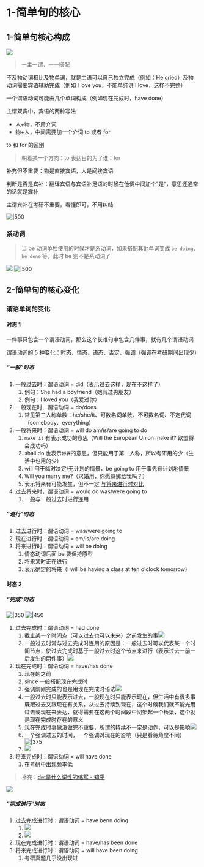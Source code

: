 # 1-简单句的核心

## 1-简单句核心构成

![](asset/Pasted%20image%2020231127174044.png)

> 一主一谓，一一搭配

不及物动词相比及物单词，就是主语可以自己独立完成（例如：He cried）及物动词需要宾语辅助完成（例如 I love you，不能单纯讲 I love，这样不完整）

一个谓语动词可能由几个单词构成（例如现在完成时，have done）

主谓双宾中，宾语的两种写法
- 人+物，不用介词
- 物+人，中间需要加一个介词 to 或者 for 

to 和 for 的区别
> 朝着某一个方向：to
> 表达目的为了谁：for

补充但不重要：物是直接宾语，人是间接宾语

判断是否是宾补：翻译宾语与宾语补足语的时候在他俩中间加个”是“，意思还通常的话就是宾补

主谓宾补在考研不重要，看懂即可，不用纠结

![|500](asset/Pasted%20image%2020231127195013.png)

### 系动词

> 当 be 动词单独使用的时候才是系动词，如果搭配其他单词变成 `be doing`、`be done` 等，此时 be 则不是系动词了

![](asset/Pasted%20image%2020231127195614.png) ![|500](asset/Pasted%20image%2020231127195723.png)

## 2-简单句的核心变化

### 谓语单词的变化

#### 时态 1

一件事只包含一个谓语动词，那么这个长难句中包含几件事，就有几个谓语动词

谓语动词的 5 种变化：时态、情态、语态、否定、强调（强调在考研期间出现少）

##### “一般”时态

1. 一般过去时：谓语动词 = did（表示过去这样，现在不这样了）
	1. 例句：She had a boyfriend（她有过男朋友）
	2. 例句：I loved you（我爱过你）
2. 一般现在时：谓语动词 = do/does
	1. 常见第三人称单数：he/she/it、可数名词单数、不可数名词、不定代词（somebody、everything）
3. 一般将来时：谓语动词 = will do am/is/are going to do
	1. `make it` 有表示成功的意思（Will the European Union make it? 欧盟将会成功吗）
	2. shall do 也表示`将要`的意思，但只能用于第一人称，所以考研用的少（生活中也用的少）
	3. will 用于临时决定/无计划的情景，be going to 用于事先有计划地情景
	4. Will you marry me?（求婚用，你愿意嫁给我吗？）
	5. 表示将来有可能发生，但不一定 [与将来进行时对比](英语二/田静-长难句&语法&翻译/en-note.md#“进行”时态)
4. 过去将来时，谓语动词 = would do was/were going to
	1. 一般与一般过去时进行连用

##### “进行”时态

1. 过去进行时：谓语动词 = was/were going to
2. 现在进行时：谓语动词 = am/is/are doing
3. 将来进行时：谓语动词 = will be doing
	1. 情态动词后面 be 要保持原型
	2. 将来某时正在进行
	3. 表示确定的将来（I will be having a class at ten o'clock tomorrow）

#### 时态 2

##### “完成”时态

![|350](asset/Pasted%20image%2020231129214726.png)
![|450](asset/Pasted%20image%2020231129214911.png)

1. 过去完成时：谓语动词 = had done
	1. 截止某一个时间点（可以过去也可以未来）之前发生的事![](asset/Pasted%20image%2020231203155619.png)
	2. 一般过去时常与过去完成时连用的原因是：一般过去时可以代表某一个时间节点，使过去完成时基于一般过去时这个节点来进行（表示过去一前一后发生的两件事）![](asset/Pasted%20image%2020231203160115.png)
2. 现在完成时：谓语动词 = have/has done
	1. 现在的之前
	2. since 一般搭配现在完成时
	3. 强调刚刚完成的也是用现在完成时语法![](asset/Pasted%20image%2020231203161948.png)
	4. 一般过去时只能表示过去，一般现在时只能表示现在，但生活中有很多事既跟过去又跟现在有关系，从过去持续到现在，这个时候我们就不能光用过去或现在来表达，就得需要在这两个时间段中间架起一个桥梁，这个就是现在完成时存在的意义
	5. 现在完成时事做没做完不重要，所谓的持续不一定是动作，可以是影响![](asset/Pasted%20image%2020231203162553.png)
	6. 一个强调过去的时间，一个强调对现在的影响（只是看待角度不同） ![|375](asset/Pasted%20image%2020231203162750.png)
	7. ![](asset/Pasted%20image%2020231203162947.png)
3. 将来完成时：谓语动词 = will  have done
	1. 在考研中出现频率低


> 补充：[det是什么词性的缩写 - 知乎](https://zhuanlan.zhihu.com/p/93065797)

![](asset/Pasted%20image%2020231212110312.png)

##### ”完成进行“时态

1. 过去完成进行时：谓语动词 = have benn doing
	1. ![](asset/Pasted%20image%2020231212110446.png)
	2. ![](asset/Pasted%20image%2020231212111048.png)
2. 现在完成进行时：谓语动词 = have/has been done
3. 将来完成进行时：谓语动词 = will have been doing
	1. 考研真题几乎没出现过
